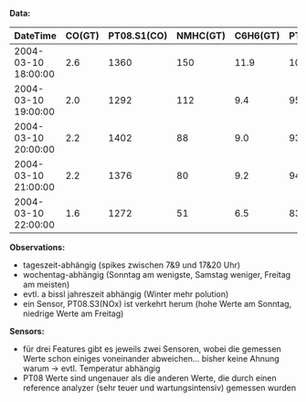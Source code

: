 **Data:**

| DateTime            | CO(GT) | PT08.S1(CO) | NMHC(GT) | C6H6(GT) | PT08.S2(NMHC) | NOx(GT) | PT08.S3(NOx) | NO2(GT) | PT08.S4(NO2) | PT08.S5(O3) | T    | RH   | AH     |
| ------------------- | ------ | ----------- | -------- | -------- | ------------- | ------- | ------------ | ------- | ------------ | ----------- | ---- | ---- | ------ |
| 2004-03-10 18:00:00 | 2.6    | 1360        | 150      | 11.9     | 1046          | 166     | 1056         | 113     | 1692         | 1268        | 13.6 | 48.9 | 0.7578 |
| 2004-03-10 19:00:00 | 2.0    | 1292        | 112      | 9.4      | 955           | 103     | 1174         | 92      | 1559         | 972         | 13.3 | 47.7 | 0.7255 |
| 2004-03-10 20:00:00 | 2.2    | 1402        | 88       | 9.0      | 939           | 131     | 1140         | 114     | 1555         | 1074        | 11.9 | 54.0 | 0.7502 |
| 2004-03-10 21:00:00 | 2.2    | 1376        | 80       | 9.2      | 948           | 172     | 1092         | 122     | 1584         | 1203        | 11.0 | 60.0 | 0.7867 |
| 2004-03-10 22:00:00 | 1.6    | 1272        | 51       | 6.5      | 836           | 131     | 1205         | 116     | 1490         | 1110        | 11.2 | 59.6 | 0.7888 |

**Observations:**

- tageszeit-abhängig (spikes zwischen 7&9 und 17&20 Uhr)
- wochentag-abhängig (Sonntag am wenigste, Samstag weniger, Freitag am meisten)
- evtl. a bissl jahreszeit abhängig (Winter mehr polution)
- ein Sensor, PT08.S3(NOx) ist verkehrt herum (hohe Werte am Sonntag, niedrige Werte am Freitag)

**Sensors:**

- für drei Features gibt es jeweils zwei Sensoren, wobei die gemessen Werte schon einiges voneinander abweichen... bisher keine Ahnung warum -> evtl. Temperatur abhängig
- PT08 Werte sind ungenauer als die anderen Werte, die durch einen reference analyzer (sehr teuer und wartungsintensiv) gemessen wurden
